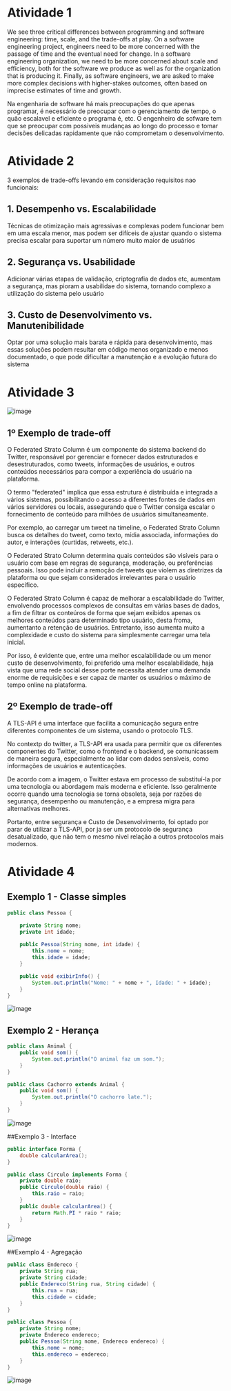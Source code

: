 # Atividade 1

We see three critical differences between programming and software engineering: time, scale, and the trade-offs at play. On a software engineering project, engineers need to be more concerned with the passage of time and the eventual need for change. In a software engineering organization, we need to be more concerned about scale and efficiency, both for the software we produce as well as for the organization that is producing it. Finally, as software engineers, we are asked to make more complex decisions with higher-stakes outcomes, often based on imprecise estimates of time and growth.

Na engenharia de software há mais preocupações do que apenas programar, é necessário de preocupar com o gerenciamento de tempo, o quão escalavel e eficiente o programa é, etc. O engenheiro de sofware tem que se preocupar com possiveis mudanças ao longo do processo e tomar decisões delicadas rapidamente que não comprometam o desenvolvimento.

# Atividade 2


3 exemplos de trade-offs levando em consideração requisitos nao funcionais:

## 1. Desempenho vs. Escalabilidade
Técnicas de otimização mais agressivas e complexas podem funcionar bem em uma escala menor, mas podem ser difíceis de ajustar quando o sistema precisa escalar para suportar um número muito maior de usuários

## 2. Segurança vs. Usabilidade
Adicionar várias etapas de validação, criptografia de dados etc, aumentam a segurança, mas pioram a usabilidae do sistema, tornando complexo a utilização do sistema pelo usuário 

## 3. Custo de Desenvolvimento vs. Manutenibilidade
Optar por uma solução mais barata e rápida para desenvolvimento, mas essas soluções podem resultar em código menos organizado e menos documentado, o que pode dificultar a manutenção e a evolução futura do sistema




# Atividade 3

![image](https://github.com/user-attachments/assets/4efee842-3075-480d-a657-190d03858a6e)


## 1º Exemplo de trade-off
 
O Federated Strato Column é um componente do sistema backend do Twitter, responsável por gerenciar e fornecer dados estruturados e desestruturados, como tweets, informações de usuários, e outros conteúdos necessários para compor a experiência do usuário na plataforma.

O termo "federated" implica que essa estrutura é distribuída e integrada a vários sistemas, possibilitando o acesso a diferentes fontes de dados em vários servidores ou locais, assegurando que o Twitter consiga escalar o fornecimento de conteúdo para milhões de usuários simultaneamente.

Por exemplo, ao carregar um tweet na timeline, o Federated Strato Column busca os detalhes do tweet, como texto, mídia associada, informações do autor, e interações (curtidas, retweets, etc.).

O Federated Strato Column determina quais conteúdos são visíveis para o usuário com base em regras de segurança, moderação, ou preferências pessoais. Isso pode incluir a remoção de tweets que violem as diretrizes da plataforma ou que sejam considerados irrelevantes para o usuário específico.

O Federated Strato Column é capaz de melhorar a escalabilidade do Twitter, envolvendo processos complexos de consultas em várias bases de dados, a fim de filtrar os conteúros de forma que sejam exibidos apenas os melhores conteúdos para determinado tipo usuário, desta froma, aumentanto a retenção de usuários. Entretanto, isso aumenta muito a complexidade e custo do sistema para simplesmente carregar uma tela inicial.

Por isso, é evidente que, entre uma melhor escalabilidade ou um menor custo de desenvolvimento, foi preferido uma melhor escalabilidade, haja vista que uma rede social desse porte necessita atender uma demanda enorme de requisições e ser capaz de manter os usuários o máximo de tempo online na plataforma.



## 2º Exemplo de trade-off

A TLS-API é uma interface que facilita a comunicação segura entre diferentes componentes de um sistema, usando o protocolo TLS. 

No contextp do twitter, a TLS-API era usada para permitir que os diferentes componentes do Twitter, como o frontend e o backend, se comunicassem de maneira segura, especialmente ao lidar com dados sensíveis, como informações de usuários e autenticações.

De acordo com a imagem, o Twitter estava em processo de substituí-la por uma tecnologia ou abordagem mais moderna e eficiente. Isso geralmente ocorre quando uma tecnologia se torna obsoleta, seja por razões de segurança, desempenho ou manutenção, e a empresa migra para alternativas melhores.

Portanto, entre segurança e Custo de Desenvolvimento, foi optado por parar de utilizar a TLS-API, por ja ser um protocolo de segurança desatualizado, que não tem o mesmo nivel relação a outros protocolos mais modernos.  


# Atividade 4

## Exemplo 1 - Classe simples
```java
public class Pessoa {

    private String nome;
    private int idade;
    
    public Pessoa(String nome, int idade) {
        this.nome = nome;
        this.idade = idade;
    }

    public void exibirInfo() {
        System.out.println("Nome: " + nome + ", Idade: " + idade);
    }
}
```
![image](https://github.com/user-attachments/assets/ae7bda3f-7baa-4f73-8674-5ede3f84d2ae)


## Exemplo 2 - Herança
```java
public class Animal {
    public void som() {
        System.out.println("O animal faz um som.");
    }
}
```
```java
public class Cachorro extends Animal {
    public void som() {
        System.out.println("O cachorro late.");
    }
}
```
![image](https://github.com/user-attachments/assets/a15bf12b-6f9b-46c2-aeeb-4aad6770dac6)


##Exemplo 3 - Interface
```java
public interface Forma {
    double calcularArea();
}

public class Circulo implements Forma {
    private double raio;
    public Circulo(double raio) {
        this.raio = raio;
    }
    public double calcularArea() {
        return Math.PI * raio * raio;
    }
}
```
![image](https://github.com/user-attachments/assets/490b0e77-a6b6-4f0b-bc66-e7806c60de25)


##Exemplo 4 - Agregação
```java
public class Endereco {
    private String rua;
    private String cidade;
    public Endereco(String rua, String cidade) {
        this.rua = rua;
        this.cidade = cidade;
    }
}
```
```java
public class Pessoa {
    private String nome;
    private Endereco endereco;
    public Pessoa(String nome, Endereco endereco) {
        this.nome = nome;
        this.endereco = endereco;
    }
}
```
![image](https://github.com/user-attachments/assets/9f924777-d3af-47be-a551-25a83d089165)
